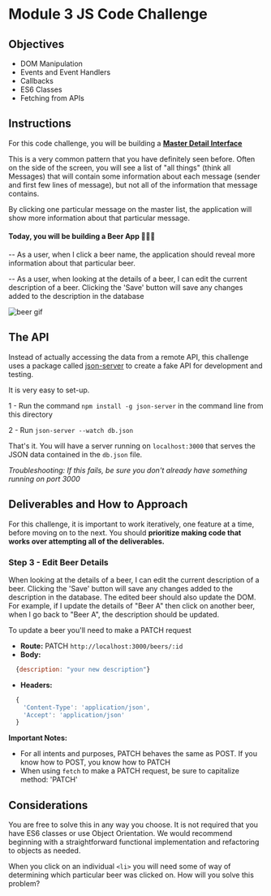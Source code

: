 # Module 3 JS Code Challenge

## Objectives

- DOM Manipulation
- Events and Event Handlers
- Callbacks
- ES6 Classes
- Fetching from APIs

## Instructions

For this code challenge, you will be building a **[Master Detail Interface](Master-Detail.png)**

This is a very common pattern that you have definitely seen before. Often on the side of the screen, you will see a list of "all things" (think all Messages) that will contain some information about each message (sender and first few lines of message), but not all of the information that message contains.

By clicking one particular message on the master list, the application will show more information about that particular message.

#### Today, you will be building a Beer App 🍺🍺🍺

<!-- -- As a user, when the page loads, I should see a list of beer names retrieved from an API on the left hand side of the screen. -->

-- As a user, when I click a beer name, the application should reveal more information about that particular beer.

-- As a user, when looking at the details of a beer, I can edit the current description of a beer. Clicking the 'Save' button will save any changes added to the description in the database

![beer gif](code-challenge-mod-iii-round-ii.gif)

## The API

Instead of actually accessing the data from a remote API, this challenge uses a package called [json-server](https://github.com/typicode/json-server) to create a fake API for development and testing.

It is very easy to set-up.

1 - Run the command `npm install -g json-server` in the command line from this directory

2 - Run  `json-server --watch db.json`

That's it. You will have a server running on `localhost:3000` that serves the JSON data contained in the `db.json` file.

*Troubleshooting: If this fails, be sure you don't already have something running on port 3000*

## Deliverables and How to Approach

For this challenge, it is important to work iteratively, one feature at a time, before moving on to the next. You should **prioritize making code that works over attempting all of the deliverables.**

<!-- ### Step 1 - Display All Beer Names

When the page loads, I should see a list of all of the beer names retrieved from the API on the left hand side of the screen. The API endpoint we need to retrieve all the beers is a conventional RESTful route

* **Route:** GET `http://localhost:3000/beers` -->

<!-- #### Styling

[Bootstrap](https://getbootstrap.com/docs/3.3/components/#list-group) is loaded into this project via a link tag in the head of the html. Generally, do not worry about styling in this application.

**One important point** is that for the beer names to show up correctly, the html should have the following class names:

```html
<ul class="list-group">
  <li class="list-group-item">Beer title 1</li>
  <li class="list-group-item">Beer title 2</li>
  /* etc... */
</ul>
``` -->

<!-- ### Step 2 - Display Single Beer Details

When I click a beer name, the application should reveal more information about that particular beer.
See the example above for the additional information that should be displayed.

* **Route:** GET `http://localhost:3000/beers/:id`

The beer details should be added to this div

```html
<div id="beer-detail">

</div>
```
The html should look something like:

```html
<h1>Beer Name</h1>
<img src="<add beer img url here>">
<h3>Beer Tagline</h3>
<textarea>Beer Description</textarea>
<button id="edit-beer" class="btn btn-info">
  Save
</button>
``` -->

### Step 3 - Edit Beer Details

When looking at the details of a beer, I can edit the current description of a beer. Clicking the 'Save' button will save any changes added to the description in the database. The edited beer should also update the DOM. For example, if I update the details of "Beer A" then click on another beer, when I go back to "Beer A", the description should be updated.

To update a beer you'll need to make a PATCH request
* **Route:** PATCH `http://localhost:3000/beers/:id`
* **Body:**
```js
  {description: "your new description"}
```
* **Headers:**
```js
  {
    'Content-Type': 'application/json',
    'Accept': 'application/json'
  }
  ```

  **Important Notes:**
  * For all intents and purposes, PATCH behaves the same as POST. If you know how to POST, you know how to PATCH
  * When using `fetch` to make a PATCH request, be sure to capitalize method: 'PATCH'


## Considerations

You are free to solve this in any way you choose. It is not required that you have ES6 classes or use Object Orientation. We would recommend beginning with a straightforward functional implementation and refactoring to objects as needed.

When you click on an individual `<li>` you will need some of way of determining which particular beer was clicked on. How will you solve this problem?
